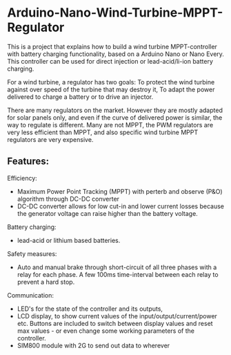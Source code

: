 # Arduino-Nano-Wind-Turbine-MPPT-Regulator
This is a project that explains how to build a wind turbine MPPT-controller with battery charging functionality, based on a Arduino Nano or Nano Every.
This controller can be used for direct injection or lead-acid/li-ion battery charging.

For a wind turbine, a regulator has two goals: 
To protect the wind turbine against over speed of the turbine that may destroy it,
To adapt the power delivered to charge a battery or to drive an injector. 

There are many regulators on the market. However they are mostly adapted for solar panels only, and even if the curve of delivered power is similar, the way to regulate is different. Many are not MPPT, the PWM regulators are very less efficient than MPPT, and also specific wind turbine MPPT regulators are very expensive. 

## Features:  
Efficiency:  
- Maximum Power Point Tracking (MPPT) with perterb and observe (P&O) algorithm through DC-DC converter
- DC-DC converter allows for low cut-in and lower current losses because the generator voltage can raise higher than the battery voltage.

Battery charging:  
- lead-acid or lithium based batteries.

Safety measures:  
- Auto and manual brake through short-circuit of all three phases with a relay for each phase. A few 100ms time-interval between each relay to prevent a hard stop.

Communication:  
- LED's for the state of the controller and its outputs, 
- LCD display, to show current values of the input/output/current/power etc. Buttons are included to switch between display values and reset max values - or
even change some working parameters of the controller.
- SIM800 module with 2G to send out data to wherever






